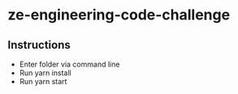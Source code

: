 # ze-engineering-code-challenge

## Instructions

- Enter folder via command line
- Run yarn install
- Run yarn start
